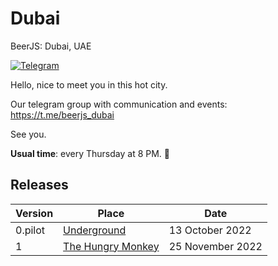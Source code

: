 # Dubai
BeerJS: Dubai, UAE

[![Telegram](https://img.shields.io/badge/telegram-join%20chat-blue.svg?style=flat)](https://t.me/beerjs_dubai)

Hello, nice to meet you in this hot city.

Our telegram group with communication and events: https://t.me/beerjs_dubai

See you.

**Usual time**: every Thursday at 8 PM. :beers:


## Releases

| Version | Place                                                                           | Date              |
| ------- | ------------------------------------------------------------------------------- | ----------------- |
| 0.pilot | [Underground](https://www.tripadvisor.com/Restaurant_Review-g295424-d3849550-Reviews-The_Underground_Pub-Dubai_Emirate_of_Dubai.html)                                   | 13 October 2022  |
| 1 | [The Hungry Monkey](https://goo.gl/maps/yFhowz2eVUA5ZRQo7)| 25 November 2022  |
